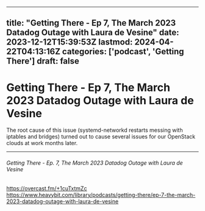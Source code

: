 
---
title: "Getting There - Ep 7, The March 2023 Datadog Outage with Laura de Vesine"
date: 2023-12-12T15:39:53Z
lastmod: 2024-04-22T04:13:16Z
categories: ['podcast', 'Getting There']
draft: false
---


# Getting There - Ep 7, The March 2023 Datadog Outage with Laura de Vesine
The root cause of this issue (systemd-networkd restarts messing with iptables and bridges) turned out to cause several issues for our OpenStack clouds at work months later.

---
###### Getting There - Ep. 7, The March 2023 Datadog Outage with Laura de Vesine

https://overcast.fm/+1cuTxtmZc   
https://www.heavybit.com/library/podcasts/getting-there/ep-7-the-march-2023-datadog-outage-with-laura-de-vesine

<!-- #public -->
<!-- #podcast -->
<!-- #Getting There# -->

<!-- {BearID:05F7F5C4-B6C2-435B-8A97-FC2578372DC4} -->
